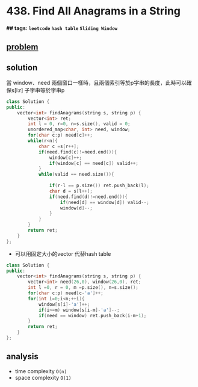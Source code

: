 # 438. Find All Anagrams in a String
#### ## tags: `leetcode` `hash table` `Sliding Window`

## [problem](https://leetcode.com/problems/find-all-anagrams-in-a-string/)

## solution 
當 window、need 兩個窗口一樣時，且兩個索引等於p字串的長度，此時可以確保s[l:r] 子字串等於字串p

```c++
class Solution {
public:
    vector<int> findAnagrams(string s, string p) {
        vector<int> ret;
        int l = 0, r=0, n=s.size(), valid = 0;
        unordered_map<char, int> need, window;
        for(char c:p) need[c]++;
        while(r<n){
            char c =s[r++];
            if(need.find(c)!=need.end()){
                window[c]++;
                if(window[c] == need[c]) valid++;
            }
            while(valid == need.size()){
                
                if(r-l == p.size()) ret.push_back(l);
                char d = s[l++];
                if(need.find(d)!=need.end()){
                    if(need[d] == window[d]) valid--;
                    window[d]--;
                }
            }
        }
        return ret;
    }
};
```
- 可以用固定大小的vector 代替hash table

```c++
class Solution {
public:
    vector<int> findAnagrams(string s, string p) {
        vector<int> need(26,0), window(26,0), ret;
        int l =0, r = 0, m =p.size(), n=s.size();
        for(char c:p) need[c-'a']++;
        for(int i=0;i<n;++i){
            window[s[i]-'a']++;
            if(i>=m) window[s[i-m]-'a']--;
            if(need == window) ret.push_back(i-m+1);
        }
        return ret;
    }
};
```

## analysis
- time complexity `O(n)`
- space complexity `O(1)`